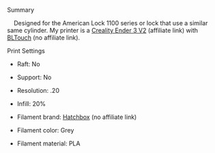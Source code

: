 Summary

&nbsp;&nbsp;&nbsp;&nbsp;Designed for the American Lock 1100 series or lock that use a similar same cylinder. My printer is a [Creality Ender 3 V2](https://www.banggood.com/Creality-3D-Ender-3-V2-Upgraded-3D-Printer-Kit-220x220x250mm-Printing-Size-TMC2208-or-Ultra-silent-32-bit-Mainboard-or-Carborundum-Glass-Platform-or-Mean-Well-Power-Supply-or-New-UI-4_3inch-Color-Screen-p-1661657.html?p=RD152133670907202110&custlinkid=1676961) (affiliate link) with [BLTouch](https://www.amazon.com/ANTCLABS-BLTouch-Leveling-Premium-Extension/dp/B07FR2LLZP/ref=sr_1_21?dchild=1&keywords=bl%2Btouch%2Bkit&qid=1634353260&sr=8-21&th=1) (no affiliate link). 

Print Settings

* Raft: No

* Support: No 

* Resolution: .20 

* Infill: 20% 

* Filament brand: [Hatchbox](https://www.hatchbox3d.com/collections/pla-1-75mm) (no affiliate link)

* Filament color: Grey 

* Filament material: PLA
